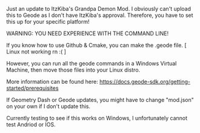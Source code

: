 Just an update to ItzKiba's Grandpa Demon Mod. I obviously can't upload this to Geode as I don't have ItzKiba's approval. Therefore, you have to set this up for your specific platform!

WARNING: YOU NEED EXPERIENCE WITH THE COMMAND LINE!

If you know how to use Github & Cmake, you can make the .geode file. [ Linux not working rn :( ]

However, you can run all the geode commands in a Windows Virtual Machine, then move those files into your Linux distro.

More information can be found here: https://docs.geode-sdk.org/getting-started/prerequisites

If Geometry Dash or Geode updates, you might have to change "mod.json" on your own if I don't update this.

Currently testing to see if this works on Windows, I unfortunately cannot test Andriod or IOS.
